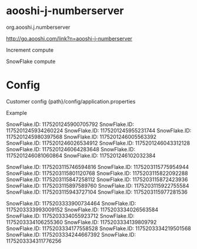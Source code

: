 # aooshi-j-numberserver
org.aooshi.j.numberserver

http://go.aooshi.com/link?n=aooshi-j-numberserver

Increment compute

SnowFlake compute 

# Config
Customer config
{path}/config/application.properties





Example

SnowFlake.ID: 1175201245900705792
SnowFlake.ID: 1175201245934260224
SnowFlake.ID: 1175201245955231744
SnowFlake.ID: 1175201245980397568
SnowFlake.ID: 1175201246005563392
SnowFlake.ID: 1175201246026534912
SnowFlake.ID: 1175201246043312128
SnowFlake.ID: 1175201246064283648
SnowFlake.ID: 1175201246081060864
SnowFlake.ID: 1175201246102032384


SnowFlake.ID: 1175203115746594816
SnowFlake.ID: 1175203115775954944
SnowFlake.ID: 1175203115801120768
SnowFlake.ID: 1175203115822092288
SnowFlake.ID: 1175203115847258112
SnowFlake.ID: 1175203115872423936
SnowFlake.ID: 1175203115897589760
SnowFlake.ID: 1175203115922755584
SnowFlake.ID: 1175203115943727104
SnowFlake.ID: 1175203115977281536


SnowFlake.ID: 1175203333900734464
SnowFlake.ID: 1175203333993009152
SnowFlake.ID: 1175203334026563584
SnowFlake.ID: 1175203334055923712
SnowFlake.ID: 1175203334106255360
SnowFlake.ID: 1175203334139809792
SnowFlake.ID: 1175203334177558528
SnowFlake.ID: 1175203334219501568
SnowFlake.ID: 1175203334244667392
SnowFlake.ID: 1175203334311776256


